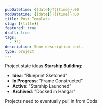 ```yaml
---
pubDatetime: {{date}}T{{time}}:00
modDatetime: {{date}}T{{time}}:00
title: Post Template
slug: {{title}}
featured: true
draft: true
tags:
  - ???
description: Some description text.
type: project
---
```


Project state ideas
**Starship Building**:

- **Idea**: "Blueprint Sketched"
- **In Progress**: "Frame Constructed"
- **Active**: "Starship Launched"
- **Archived**: "Docked in Hangar"

Projects need to eventually pull in from Coda
